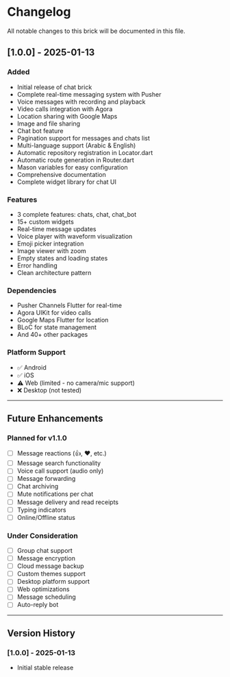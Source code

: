 # Changelog

All notable changes to this brick will be documented in this file.

## [1.0.0] - 2025-01-13

### Added

- Initial release of chat brick
- Complete real-time messaging system with Pusher
- Voice messages with recording and playback
- Video calls integration with Agora
- Location sharing with Google Maps
- Image and file sharing
- Chat bot feature
- Pagination support for messages and chats list
- Multi-language support (Arabic & English)
- Automatic repository registration in Locator.dart
- Automatic route generation in Router.dart
- Mason variables for easy configuration
- Comprehensive documentation
- Complete widget library for chat UI

### Features

- 3 complete features: chats, chat, chat_bot
- 15+ custom widgets
- Real-time message updates
- Voice player with waveform visualization
- Emoji picker integration
- Image viewer with zoom
- Empty states and loading states
- Error handling
- Clean architecture pattern

### Dependencies

- Pusher Channels Flutter for real-time
- Agora UIKit for video calls
- Google Maps Flutter for location
- BLoC for state management
- And 40+ other packages

### Platform Support

- ✅ Android
- ✅ iOS
- ⚠️ Web (limited - no camera/mic support)
- ❌ Desktop (not tested)

---

## Future Enhancements

### Planned for v1.1.0

- [ ] Message reactions (👍, ❤️, etc.)
- [ ] Message search functionality
- [ ] Voice call support (audio only)
- [ ] Message forwarding
- [ ] Chat archiving
- [ ] Mute notifications per chat
- [ ] Message delivery and read receipts
- [ ] Typing indicators
- [ ] Online/Offline status

### Under Consideration

- [ ] Group chat support
- [ ] Message encryption
- [ ] Cloud message backup
- [ ] Custom themes support
- [ ] Desktop platform support
- [ ] Web optimizations
- [ ] Message scheduling
- [ ] Auto-reply bot

---

## Version History

### [1.0.0] - 2025-01-13

- Initial stable release
